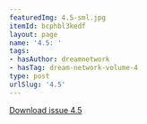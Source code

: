 ```yaml
---
featuredImg: 4.5-sml.jpg
itemId: bcphbl3kedf
layout: page
name: '4.5: '
tags:
- hasAuthor: dreamnetwork
- hasTag: dream-network-volume-4
type: post
urlSlug: '4.5'
---
```

<a href="../files/pdfs/Volume_4/4.5-Dream-Network-Bulletin_Volume-4-Number-5.pdf" download="">Download issue 4.5</a>